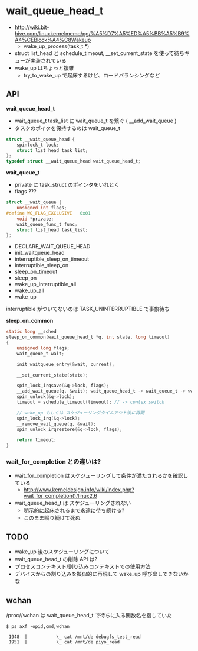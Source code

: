 # wait_queue_head_t

 * http://wiki.bit-hive.com/linuxkernelmemo/pg/%A5%D7%A5%ED%A5%BB%A5%B9%A4%CEBlock%A4%C8Wakeup
   * wake_up_process(task_t *)
 * struct list_head と schedule_timeout, __set_current_state を使って待ちキューが実装されている
 * wake_up はちょっと複雑
   * try_to_wake_up で起床するけど、ロードバランシングなど

## API

**wait_queue_head_t**

 * wait_queue_t task_list に wait_queue_t を繋ぐ ( __add_wait_queue )
 * タスクのポイタを保持するのは wait_queue_t

```c
struct __wait_queue_head {
	spinlock_t lock;
	struct list_head task_list;
};
typedef struct __wait_queue_head wait_queue_head_t;
```

**wait_queue_t**

 * private に task_struct のポインタをいれとく
 * flags ???

```c
struct __wait_queue {
	unsigned int flags;
#define WQ_FLAG_EXCLUSIVE	0x01
	void *private;
	wait_queue_func_t func;
	struct list_head task_list;
};
```

 * DECLARE_WAIT_QUEUE_HEAD
 * init_waitqueue_head
 * interruptible_sleep_on_timeout
 * interruptible_sleep_on
 * sleep_on_timeout
 * sleep_on
 * wake_up_interruptible_all
 * wake_up_all
 * wake_up

interruptible がついてないのは TASK_UNINTERRUPTIBLE で事象待ち

**sleep_on_common**

```c
static long __sched
sleep_on_common(wait_queue_head_t *q, int state, long timeout)
{
	unsigned long flags;
	wait_queue_t wait;

	init_waitqueue_entry(&wait, current);

	__set_current_state(state);

	spin_lock_irqsave(&q->lock, flags);
	__add_wait_queue(q, &wait); wait_queue_head_t -> wait_queue_t -> wait_queue_t ...
	spin_unlock(&q->lock);
	timeout = schedule_timeout(timeout); // -> contex switch

    // wake_up もしくは スケジューリングタイムアウト後に再開
	spin_lock_irq(&q->lock);
	__remove_wait_queue(q, &wait);
	spin_unlock_irqrestore(&q->lock, flags);

	return timeout;
}
```

### wait_for_completion との違いは?

 * wait_for_completion はスケジューリングして条件が満たされるかを確認している
   * http://www.kerneldesign.info/wiki/index.php?wait_for_completion()/linux2.6
 * wait_queue_head_t は スケジューリングされない
   * 明示的に起床されるまで永遠に待ち続ける?
   * このまま眠り続けて死ぬ

## TODO

 * wake_up 後のスケジューリングについて
 * wait_queue_head_t の削除 API は?
 * プロセスコンテキスト/割り込みコンテキストでの使用方法
 * デバイスからの割り込みを擬似的に再現して wake_up 呼び出しできないかな

## wchan

/proc/<pid>/wchan は wait_queue_head_t で待ちに入る関数名を指していた

```
$ ps axf -opid,cmd,wchan

 1948  |           \_ cat /mnt/de debugfs_test_read
 1951  |           \_ cat /mnt/de piyo_read
```
